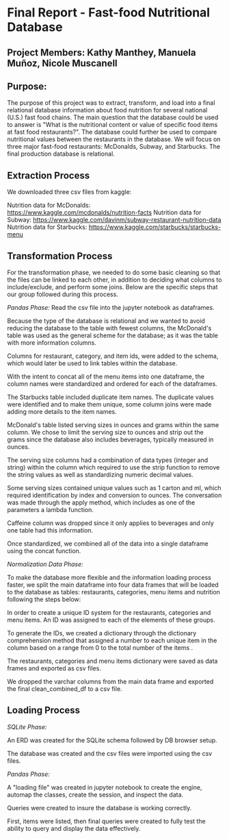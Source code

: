 # Final Report - Fast-food Nutritional Database

## Project Members: Kathy Manthey, Manuela Muñoz, Nicole Muscanell

## Purpose:

The purpose of this project was to extract, transform, and load into a final relational database information about food nutrition for several national (U.S.) fast food chains. The main question that the database could be used to answer is "What is the nutritional content or value of specific food items at fast food restaurants?". The database could further be used to compare nutritional values between the restaurants in the database. We will focus on three major fast-food restaurants: McDonalds, Subway, and Starbucks. The final production database is relational.

## Extraction Process

We downloaded three csv files from kaggle:

Nutrition data for McDonalds: https://www.kaggle.com/mcdonalds/nutrition-facts
Nutrition data for Subway: https://www.kaggle.com/davinm/subway-restaurant-nutrition-data
Nutrition data for Starbucks: https://www.kaggle.com/starbucks/starbucks-menu


## Transformation Process 

For the transformation phase, we needed to do some basic cleaning so that the files can be
linked to each other, in addition to deciding what columns to include/exclude, and perform
some joins. Below are the specific steps that our group followed during this process.

*Pandas Phase:*
Read the csv file into the jupyter notebook as dataframes.

Because the type of the database is relational and we wanted to avoid reducing the database to the table with fewest columns, the McDonald's table was used as the general scheme for the database; as it was  the table with more information columns.

Columns for restaurant, category, and item ids, were added to the schema, which would later be used to link tables within the database.

With the intent to concat all of the menu items into one dataframe, the column names were standardized and ordered for each of the dataframes.

The Starbucks table included duplicate item names. The duplicate values were identified and to make them unique, some column joins were made adding more details to the item names.

McDonald's table listed serving sizes in ounces and grams within the same column.  We chose to limit the serving size to ounces and strip out the grams since the database also includes beverages, typically measured in ounces. 

The serving size columns had a combination of data types (integer and string)  within the column which required to use the strip function to remove the string values as well as standardizing numeric decimal values.

Some serving sizes contained unique values such as 1 carton and ml,  which required identification by index and conversion to ounces. The conversation was made through the apply method, which includes as one of the parameters a lambda function.

Caffeine column was dropped since it only applies to beverages and only one table had this information.

Once standardized, we combined all of the data into a single dataframe using the concat function. 

*Normalization Data Phase:*

To make the database more flexible and the information loading process faster, we split the main dataframe into four data frames that will be loaded to the database as tables: restaurants, categories, menu items and nutrition following the steps below:

In order to create a unique ID system for the restaurants, categories and menu items. An ID was assigned to each of the elements of these groups. 

To generate the IDs, we created a dictionary through the dictionary comprehension method that assigned a number to each unique item in the column based on a range from 0 to the total number of the items . 

The restaurants, categories and menu items dictionary were saved as data frames and exported as csv files. 

We dropped the varchar columns from the main data frame and exported the final clean_combined_df to a csv file.

## Loading Process

*SQLite Phase:*

An ERD was created for the SQLite schema followed by DB browser setup.

The database was created and the csv files were imported using the csv files.

*Pandas Phase:*

A "loading file" was created in jupyter notebook to create the engine, automap the classes, create the session, and inspect the data.

Queries were created to insure the database is working correctly.

First, items were listed, then final queries were created to fully test the ability to query and display the data effectively.
